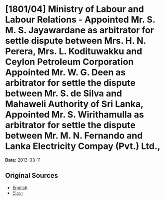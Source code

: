 # [1801/04] Ministry of Labour and Labour Relations - Appointed Mr. S. M. S. Jayawardane as arbitrator for settle dispute between Mrs. H. N. Perera, Mrs. L. Kodituwakku and Ceylon Petroleum Corporation Appointed Mr. W. G. Deen as arbitrator for settle the dispute between Mr. S. de Silva and Mahaweli Authority of Sri Lanka, Appointed Mr. S. Wirithamulla as arbitrator for settle the dispute between Mr. M. N. Fernando and Lanka Electricity Compay (Pvt.) Ltd.,

**Date:** 2013-03-11

## Original Sources

- [English](https://documents.gov.lk/view/extra-gazettes/2013/3/1801-04_E.pdf)
- [සිංහල](https://documents.gov.lk/view/extra-gazettes/2013/3/1801-04_S.pdf)
